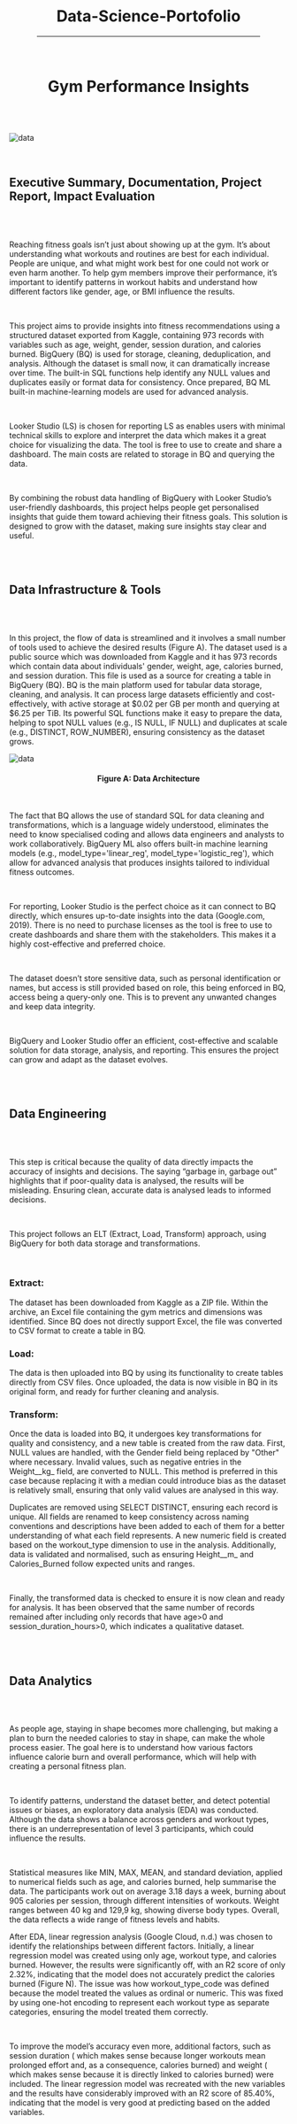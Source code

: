 <div align="center">
    <h1>Data-Science-Portofolio</h1>
</div>
<hr style="width: 80%; margin: auto;">
<br>
<br>
<div align="center">
     <h1>Gym Performance Insights</h1>
    <br><br>
</div>

![data](images/gym2.jpg)

<br>

<h2>Executive Summary, Documentation, Project Report, Impact Evaluation</h2>  
<br>
<br>
<p>Reaching fitness goals isn’t just about showing up at the gym. It’s about understanding what workouts and routines are best for each individual. People are unique, and what might work best for one could not work or even harm another. To help gym members improve their performance, it’s important to identify patterns in workout habits and understand how different factors like gender, age, or BMI influence the results. 
</p>
<br>
<p>This project aims to provide insights into fitness recommendations using a structured dataset exported from Kaggle, containing 973 records with variables such as age, weight, gender, session duration, and calories burned. BigQuery (BQ) is used for storage, cleaning, deduplication, and analysis. Although the dataset is small now, it can dramatically increase over time. The built-in SQL functions help identify any NULL values and duplicates easily or format data for consistency.  Once prepared, BQ ML built-in machine-learning models are used for advanced analysis.
</p>
<br>
<p>Looker Studio (LS) is chosen for reporting LS as enables users with minimal technical skills to explore and interpret the data which makes it a great choice for visualizing the data. The tool is free to use to create and share a dashboard. The main costs are related to storage in BQ and querying the data.
</p>
<br>
<p>By combining the robust data handling of BigQuery with Looker Studio’s user-friendly dashboards, this project helps people get personalised insights that guide them toward achieving their fitness goals. This solution is designed to grow with the dataset, making sure insights stay clear and useful.
</p>
<br>
<br>

<h2>Data Infrastructure & Tools</h2> 
<br>
<br>

<p>In this project, the flow of data is streamlined and it involves a small number of tools used to achieve the desired results (Figure A). The dataset used is a public source which was downloaded from Kaggle and it has 973 records which contain data about individuals' gender,  weight, age, calories burned, and session duration. This file is used as a source for creating a table in BigQuery (BQ). BQ is the main platform used for tabular data storage, cleaning, and analysis. It can process large datasets efficiently and cost-effectively, with active storage at $0.02 per GB per month and querying at $6.25 per TiB. Its powerful SQL functions make it easy to prepare the data, helping to spot NULL values  (e.g., IS NULL, IF NULL) and duplicates at scale (e.g., DISTINCT, ROW_NUMBER), ensuring consistency as the dataset grows.
</p>

![data](images/FigureA.JPG)
<div align="center">
    <h4>Figure A: Data Architecture</h4>
</div>
<br>
<p>The fact that BQ allows the use of standard SQL for data cleaning and transformations, which is a language widely understood, eliminates the need to know specialised coding and allows data engineers and analysts to work collaboratively. BigQuery ML also offers built-in machine learning models (e.g., model_type='linear_reg', model_type='logistic_reg'), which allow for advanced analysis that produces insights tailored to individual fitness outcomes.</p>
<br>
 <p>For reporting, Looker Studio is the perfect choice as it can connect to BQ directly, which ensures up-to-date insights into the data (Google.com, 2019). There is no need to purchase licenses as the tool is free to use to create dashboards and share them with the stakeholders. This makes it a highly cost-effective and preferred choice.</p>
<br>
<p>The dataset doesn’t store sensitive data, such as personal identification or names, but access is still provided based on role, this being enforced in BQ, access being a query-only one. This is to prevent any unwanted changes and keep data integrity.</p>
<br>
<p>BigQuery and Looker Studio offer an efficient, cost-effective and scalable solution for data storage, analysis, and reporting. This ensures the project can grow and adapt as the dataset evolves.</p>
<br><br>

<h2>Data Engineering</h2>  
<br>
<br>
<p>This step is critical because the quality of data directly impacts the accuracy of insights and decisions. The saying “garbage in, garbage out” highlights that if poor-quality data is analysed, the results will be misleading. Ensuring clean, accurate data is analysed leads to informed decisions.
</p><br>
<p>This project follows an ELT (Extract, Load, Transform) approach, using BigQuery for both data storage and transformations.</p><br>
<h3>Extract:</h3>  
<p>The dataset has been downloaded from Kaggle as a ZIP file. Within the archive, an Excel file containing the gym metrics and dimensions was identified. Since BQ does not directly support Excel, the file was converted to CSV format to create a table in BQ.</p>
<h3>Load:</h3>  
<p>The data is then uploaded into BQ by using its functionality to create tables directly from CSV files. Once uploaded, the data is now visible in BQ in its original form, and ready for further cleaning and analysis. <br>
</p>
<h3>Transform:</h3> 
<p>Once the data is loaded into BQ, it undergoes key transformations for quality and consistency, and a new table is created from the raw data. First, NULL values are handled, with the Gender field being replaced by "Other" where necessary. Invalid values, such as negative entries in the Weight__kg_ field, are converted to NULL. This method is preferred in this case because replacing it with a median could introduce bias as the dataset is relatively small, ensuring that only valid values are analysed in this way.
</p>
<p>
Duplicates are removed using SELECT DISTINCT, ensuring each record is unique. All fields are renamed to keep consistency across naming conventions and descriptions have been added to each of them for a better understanding of what each field represents. A new numeric field is created based on the workout_type dimension to use in the analysis. Additionally, data is validated and normalised, such as ensuring Height__m_ and Calories_Burned follow expected units and ranges.
</p><br>
<p>
Finally, the transformed data is checked to ensure it is now clean and ready for analysis. It has been observed that the same number of records remained after including only records that have age>0 and session_duration_hours>0, which indicates a qualitative dataset.
</p><br><br>

<h2>Data Analytics</h2>  
<br>
<br>
<p> As people age, staying in shape becomes more challenging, but making a plan to burn the needed calories to stay in shape, can make the whole process easier. The goal here is to understand how various factors influence calorie burn and overall performance, which will help with creating a personal fitness plan.</p><br>
<p> 
	To identify patterns, understand the dataset better, and detect potential issues or biases, an exploratory data analysis (EDA) was conducted. Although the data shows a balance across genders and workout types, there is an underrepresentation of level 3 participants, which could influence the results.
</p><br>
<p>Statistical measures like MIN, MAX, MEAN, and standard deviation, applied to numerical fields such as age, and calories burned, help summarise the data. The participants work out on average 3.18 days a week, burning about 905 calories per session, through different intensities of workouts. Weight ranges between 40 kg and 129,9 kg, showing diverse body types. Overall, the data reflects a wide range of fitness levels and habits.
</p>
<p>After EDA, linear regression analysis (Google Cloud, n.d.) was chosen to identify the relationships between different factors. Initially, a linear regression model was created using only age, workout type, and calories burned. However, the results were significantly off, with an R2  score of only 2.32%, indicating that the model does not accurately predict the calories burned (Figure N). The issue was how workout_type_code was defined because the model treated the values as ordinal or numeric. This was fixed by using one-hot encoding to represent each workout type as separate categories, ensuring the model treated them correctly.</p><br>
<p>To improve the model’s accuracy even more, additional factors, such as session duration ( which makes sense because longer workouts mean prolonged effort and, as a consequence, calories burned) and weight ( which makes sense because it is directly linked to calories burned) were included. The linear regression model was recreated with the new variables and 
the results have considerably improved with an R2  score of 85.40%, indicating that the model is very good at predicting based on the added variables.
</p><br>

